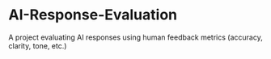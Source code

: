 # AI-Response-Evaluation
A project evaluating AI responses using human feedback metrics (accuracy, clarity, tone, etc.)

